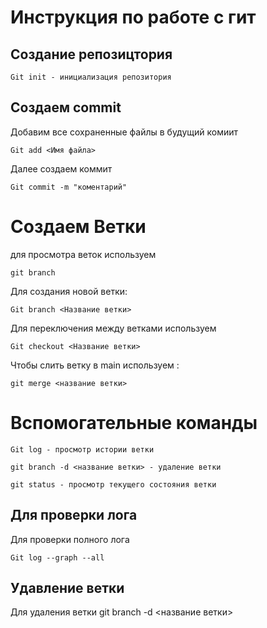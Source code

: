 # Инструкция по работе с гит

## Создание репозицтория 
```
Git init - инициализация репозитория 
```
## Создаем commit 

Добавим все сохраненные файлы в будущий комиит 
```
Git add <Имя файла>
```
Далее создаем коммит 
 ```
 Git commit -m "коментарий"
```
# Создаем Ветки 

для просмотра веток используем
```
git branch
```
Для создания новой ветки:
```
Git branch <Название ветки>
```
Для переключения между ветками используем 
```
Git checkout <Название ветки>
```
Чтобы слить ветку в main используем :
```
git merge <название ветки>
```
# Вспомогательные команды
```
Git log - просмотр истории ветки 

git branch -d <название ветки> - удаление ветки 

git status - просмотр текущего состояния ветки
```
## Для проверки лога 
Для проверки полного лога 
```
Git log --graph --all
```

## Удавление ветки
Для удаления ветки 
git branch -d <название ветки> 
